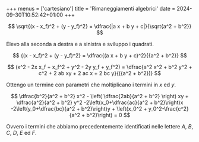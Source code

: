 +++
menus = ['cartesiano']
title = 'Rimaneggiamenti algebrici'
date = 2024-09-30T10:52:42+01:00
+++

$$ \sqrt{(x - x_f)^2 + (y - y_f)^2} = \dfrac{|a x + b y + c|}{\sqrt{a^2 + b^2}} $$

Elevo alla seconda a destra e a sinistra e sviluppo i quadrati.

$$ {(x - x_f)^2 + (y - y_f)^2} = \dfrac{(a x + b y + c)^2}{{a^2 + b^2}} $$

$$ (x^2 - 2x x_f + x_f^2 + y^2 - 2y y_f + y_f^2) = \dfrac{a^2 x^2 + b^2 y^2 + c^2 + 2 ab xy + 2 ac x + 2 bc y}{({a^2 + b^2})} $$

Ottengo un termine con parametri che moltiplicano i termini in $x$ ed $y$.

$$ \dfrac{b^2}{a^2 + b^2} x^2 - \left( \dfrac{2ab}{a^2 + b^2} \right) xy + \dfrac{a^2}{a^2 + b^2} y^2 -2\left(x_0+\dfrac{ac}{a^2 + b^2}\right)x -2\left(y_0+\dfrac{bc}{a^2 + b^2}\right)y + \left(x_0^2 + y_0^2-\frac{c^2}{a^2 + b^2}\right) = 0 $$

Ovvero i termini che abbiamo precedentemente identificati nelle lettere $A$, $B$, $C$, $D$, $E$ ed $F$.